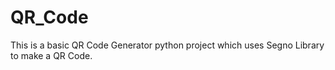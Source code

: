 # QR_Code
This is a basic QR Code Generator python project which uses Segno Library to make a QR Code. 
